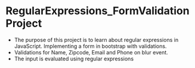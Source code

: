 # RegularExpressions_FormValidationProject
- The purpose of this project is to learn about regular expressions in JavaScript. Implementing a form in bootstrap with validations.
- Validations for Name, Zipcode, Email and Phone on blur event.
- The input is evaluated using regular expressions

